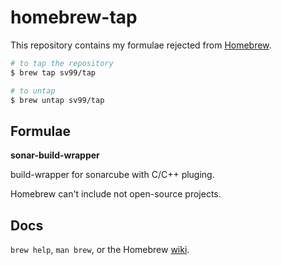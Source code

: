 homebrew-tap
============

This repository contains my formulae rejected from [Homebrew](http://brew.sh).

```Bash
# to tap the repository
$ brew tap sv99/tap

# to untap
$ brew untap sv99/tap
```

Formulae
--------

**sonar-build-wrapper**

build-wrapper for sonarcube with C/C++ pluging.

Homebrew can't include not open-source projects.

Docs
----

`brew help`, `man brew`, or the Homebrew [wiki](http://wiki.github.com/mxcl/homebrew).


